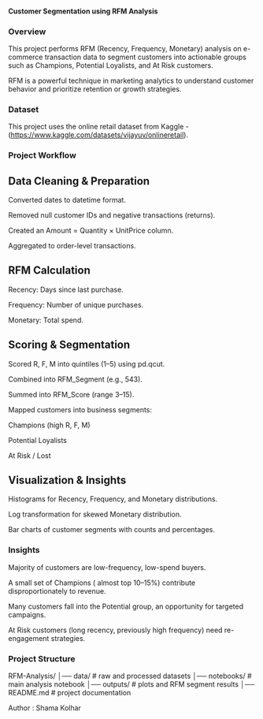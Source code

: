 #### Customer Segmentation using RFM Analysis
### Overview

This project performs RFM (Recency, Frequency, Monetary) analysis on e-commerce transaction data to segment customers into actionable groups such as Champions, Potential Loyalists, and At Risk customers.

RFM is a powerful technique in marketing analytics to understand customer behavior and prioritize retention or growth strategies.

### Dataset
This project uses the online retail dataset from Kaggle - (https://www.kaggle.com/datasets/vijayuv/onlineretail).
### Project Workflow

## Data Cleaning & Preparation

Converted dates to datetime format.

Removed null customer IDs and negative transactions (returns).

Created an Amount = Quantity × UnitPrice column.

Aggregated to order-level transactions.

## RFM Calculation

Recency: Days since last purchase.

Frequency: Number of unique purchases.

Monetary: Total spend.

## Scoring & Segmentation

Scored R, F, M into quintiles (1–5) using pd.qcut.

Combined into RFM_Segment (e.g., 543).

Summed into RFM_Score (range 3–15).

Mapped customers into business segments:

Champions (high R, F, M)

Potential Loyalists

At Risk / Lost

## Visualization & Insights

Histograms for Recency, Frequency, and Monetary distributions.

Log transformation for skewed Monetary distribution.

Bar charts of customer segments with counts and percentages.

### Insights

Majority of customers are low-frequency, low-spend buyers.

A small set of Champions ( almost top 10–15%) contribute disproportionately to revenue.

Many customers fall into the Potential group, an opportunity for targeted campaigns.

At Risk customers (long recency, previously high frequency) need re-engagement strategies.

### Project Structure
RFM-Analysis/
│── data/                 # raw and processed datasets
│── notebooks/            # main analysis notebook
│── outputs/              # plots and RFM segment results
│── README.md             # project documentation

Author : Shama Kolhar
